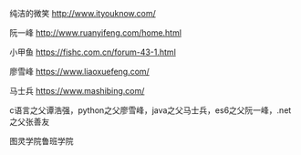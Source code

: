 纯洁的微笑    http://www.ityouknow.com/

阮一峰  http://www.ruanyifeng.com/home.html

小甲鱼  https://fishc.com.cn/forum-43-1.html

廖雪峰 https://www.liaoxuefeng.com/

马士兵 https://www.mashibing.com/



c语言之父谭浩强，python之父廖雪峰，java之父马士兵，es6之父阮一峰，.net之父张善友



图灵学院鲁班学院